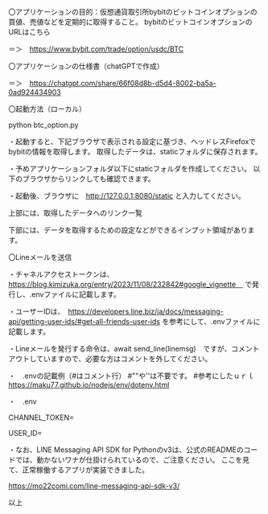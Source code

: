 〇アプリケーションの目的：仮想通貨取引所bybitのビットコインオプションの買値、売値などを定期的に取得すること。
bybitのビットコインオプションのURLはこちら　

＝＞　https://www.bybit.com/trade/option/usdc/BTC

〇アプリケーションの仕様書（chatGPTで作成）　

＝＞　https://chatgpt.com/share/66f08d8b-d5d4-8002-ba5a-0ad924434903

〇起動方法（ローカル）

python btc_option.py

・起動すると、下記ブラウザで表示される設定に基づき、ヘッドレスFirefoxでbybitの情報を取得します。
取得したデータは、staticフォルダに保存されます。

・予めアプリケーションフォルダ以下にstaticフォルダを作成してください。
以下のブラウザからリンクしても確認できます。

・起動後、ブラウザに　http://127.0.0.1:8080/static と入力してください。

上部には、取得したデータへのリンク一覧

下部には、データを取得するための設定などができるインプット領域があります。

〇Lineメールを送信

・チャネルアクセストークンは、　https://blog.kimizuka.org/entry/2023/11/08/232842#google_vignette　
で発行し、.envファイルに記載します。

・ユーザーIDは、　https://developers.line.biz/ja/docs/messaging-api/getting-user-ids/#get-all-friends-user-ids
を参考にして、.envファイルに記載します。

・Lineメールを発行する命令は、await send_line(linemsg)　ですが、コメントアウトしていますので、必要な方はコメントを外してください。

・　.envの記載例（#はコメント行）
#""や''は不要です。
#参考にしたｕｒｌ https://maku77.github.io/nodejs/env/dotenv.html

・　.env

CHANNEL_TOKEN=

USER_ID=

・なお、LINE Messaging API SDK for Pythonのv3は、公式のREADMEのコードでは、動かないワナが仕掛けられているので、ご注意ください。
ここを見て、正常稼働するアプリが実装できました。　

https://mo22comi.com/line-messaging-api-sdk-v3/

以上
